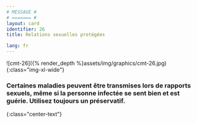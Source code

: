 ```yaml
---
# MESSAGE #
# ======= #
layout: card
identifier: 26
title: Relations sexuelles protégées

lang: fr
---
```


![cmt-26]({% render_depth %}assets/img/graphics/cmt-26.jpg){:class="img-xl-wide"}

### Certaines maladies peuvent être transmises lors de rapports sexuels, même si la personne infectée se sent bien et est guérie. Utilisez toujours un préservatif.
{:class="center-text"}